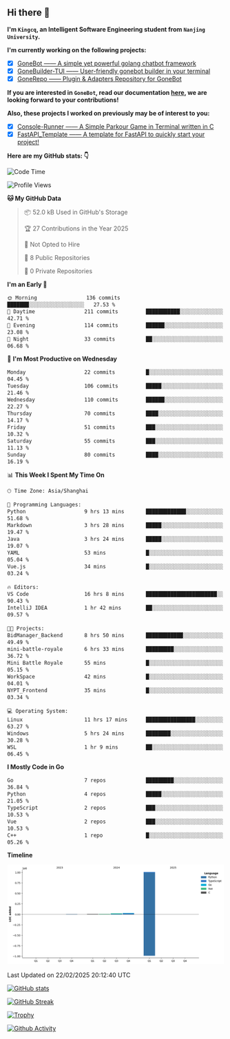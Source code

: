 ## Hi there 👋

**I'm `Kingcq`, an Intelligent Software Engineering student from `Nanjing University`.**

**I'm currently working on the following projects:**

- [x] [GoneBot —— A simple yet powerful golang chatbot framework](https://github.com/gonebot-dev/gonebot)
- [x] [GoneBuilder-TUI —— User-friendly gonebot builder in your terminal](https://github.com/gonebot-dev/gonebuilder-tui)
- [x] [GoneRepo —— Plugin & Adapters Repository for GoneBot](https://github.com/gonebot-dev/gonerepo)

**If you are interested in `GoneBot`, read our documentation [here](https://gonebot-dev.github.io/), we are looking forward to your contributions!**

**Also, these projects I worked on previously may be of interest to you:**

- [x] [Console-Runner —— A Simple Parkour Game in Terminal written in C](https://github.com/Kingcxp/Console-Runners)
- [x] [FastAPI_Template —— A template for FastAPI to quickly start your project!](https://github.com/Kingcxp/FastAPI_Template)

**Here are my GitHub stats: 👇**
<!--START_SECTION:waka-->
![Code Time](http://img.shields.io/badge/Code%20Time-1%2C495%20hrs%2052%20mins-blue)

![Profile Views](http://img.shields.io/badge/Profile%20Views-0-blue)

**🐱 My GitHub Data** 

> 📦 52.0 kB Used in GitHub's Storage 
 > 
> 🏆 27 Contributions in the Year 2025
 > 
> 🚫 Not Opted to Hire
 > 
> 📜 8 Public Repositories 
 > 
> 🔑 0 Private Repositories 
 > 
**I'm an Early 🐤** 

```text
🌞 Morning                136 commits         ███████░░░░░░░░░░░░░░░░░░   27.53 % 
🌆 Daytime                211 commits         ███████████░░░░░░░░░░░░░░   42.71 % 
🌃 Evening                114 commits         ██████░░░░░░░░░░░░░░░░░░░   23.08 % 
🌙 Night                  33 commits          ██░░░░░░░░░░░░░░░░░░░░░░░   06.68 % 
```
📅 **I'm Most Productive on Wednesday** 

```text
Monday                   22 commits          █░░░░░░░░░░░░░░░░░░░░░░░░   04.45 % 
Tuesday                  106 commits         █████░░░░░░░░░░░░░░░░░░░░   21.46 % 
Wednesday                110 commits         ██████░░░░░░░░░░░░░░░░░░░   22.27 % 
Thursday                 70 commits          ████░░░░░░░░░░░░░░░░░░░░░   14.17 % 
Friday                   51 commits          ███░░░░░░░░░░░░░░░░░░░░░░   10.32 % 
Saturday                 55 commits          ███░░░░░░░░░░░░░░░░░░░░░░   11.13 % 
Sunday                   80 commits          ████░░░░░░░░░░░░░░░░░░░░░   16.19 % 
```


📊 **This Week I Spent My Time On** 

```text
🕑︎ Time Zone: Asia/Shanghai

💬 Programming Languages: 
Python                   9 hrs 13 mins       █████████████░░░░░░░░░░░░   51.68 % 
Markdown                 3 hrs 28 mins       █████░░░░░░░░░░░░░░░░░░░░   19.47 % 
Java                     3 hrs 24 mins       █████░░░░░░░░░░░░░░░░░░░░   19.07 % 
YAML                     53 mins             █░░░░░░░░░░░░░░░░░░░░░░░░   05.04 % 
Vue.js                   34 mins             █░░░░░░░░░░░░░░░░░░░░░░░░   03.24 % 

🔥 Editors: 
VS Code                  16 hrs 8 mins       ███████████████████████░░   90.43 % 
IntelliJ IDEA            1 hr 42 mins        ██░░░░░░░░░░░░░░░░░░░░░░░   09.57 % 

🐱‍💻 Projects: 
BidManager_Backend       8 hrs 50 mins       ████████████░░░░░░░░░░░░░   49.49 % 
mini-battle-royale       6 hrs 33 mins       █████████░░░░░░░░░░░░░░░░   36.72 % 
Mini Battle Royale       55 mins             █░░░░░░░░░░░░░░░░░░░░░░░░   05.15 % 
WorkSpace                42 mins             █░░░░░░░░░░░░░░░░░░░░░░░░   04.01 % 
NYPT_Frontend            35 mins             █░░░░░░░░░░░░░░░░░░░░░░░░   03.34 % 

💻 Operating System: 
Linux                    11 hrs 17 mins      ████████████████░░░░░░░░░   63.27 % 
Windows                  5 hrs 24 mins       ████████░░░░░░░░░░░░░░░░░   30.28 % 
WSL                      1 hr 9 mins         ██░░░░░░░░░░░░░░░░░░░░░░░   06.45 % 
```

**I Mostly Code in Go** 

```text
Go                       7 repos             █████████░░░░░░░░░░░░░░░░   36.84 % 
Python                   4 repos             █████░░░░░░░░░░░░░░░░░░░░   21.05 % 
TypeScript               2 repos             ███░░░░░░░░░░░░░░░░░░░░░░   10.53 % 
Vue                      2 repos             ███░░░░░░░░░░░░░░░░░░░░░░   10.53 % 
C++                      1 repo              █░░░░░░░░░░░░░░░░░░░░░░░░   05.26 % 
```



**Timeline**

![Lines of Code chart](https://raw.githubusercontent.com/Kingcxp/Kingcxp/main/assets/bar_graph.png)


 Last Updated on 22/02/2025 20:12:40 UTC
<!--END_SECTION:waka-->

[![GitHub stats](https://github-readme-stats.vercel.app/api?username=Kingcxp&show_icons=true&count_private=true&theme=aura&hide_border=true&icon_color=FF4500&text_color=76EE00)](https://github.com/anuraghazra/github-readme-stats)    

[![GitHub Streak](https://github-readme-streak-stats.herokuapp.com/?user=Kingcxp&hide_border=true&theme=catppuccin-macchiato)](https://git.io/streak-stats)

[![Trophy](https://github-profile-trophy.vercel.app/?username=Kingcxp&theme=dracula)](https://github.com/ryo-ma/github-profile-trophy)

[![Github Activity](https://github-readme-activity-graph.vercel.app/graph?username=Kingcxp&theme=tokyo-night&hide_border=true)](https://github.com/ashutosh00710/github-readme-activity-graph)